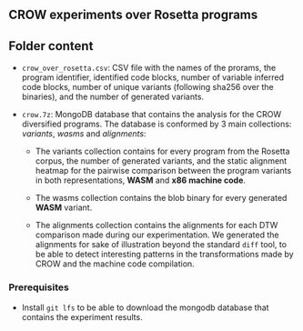 ## CROW experiments over Rosetta programs

## Folder content

- `crow_over_rosetta.csv`: CSV file with the names  of the prorams, the program identifier, identified code blocks, number of variable inferred code blocks, number of unique variants (following sha256 over the binaries), and the number of generated variants.
- `crow.7z`: MongoDB database that contains the analysis for the CROW diversified programs. The database is conformed by 3 main collections: *variants*, *wasms* and *alignments*: 

	- The variants collection contains for every program from the Rosetta corpus, the number of generated variants, and the static alignment heatmap for the pairwise comparison between the program variants in both representations, **WASM** and **x86 machine code**. 

	- The wasms collection contains the blob binary for every generated **WASM** variant. 

	- The alignments collection contains the alignments for each DTW comparison made during our experimentation. We generated the alignments for sake of illustration beyond the standard `diff` tool, to be able to detect interesting patterns in the transformations made by CROW and the machine code compilation. 

### Prerequisites
- Install `git lfs` to be able to download the mongodb database that contains the experiment results.

